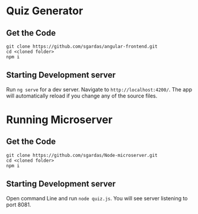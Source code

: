 # Quiz Generator

## Get the Code
```
git clone https://github.com/sgardas/angular-frontend.git
cd <cloned folder>
npm i
```

## Starting Development server

Run `ng serve` for a dev server. Navigate to `http://localhost:4200/`. The app will automatically reload if you change any of the source files.

# Running Microserver 

## Get the Code
```
git clone https://github.com/sgardas/Node-microserver.git
cd <cloned folder>
npm i
```
## Starting Development server
Open command Line and run `node quiz.js`. You will see server listening to port 8081.
